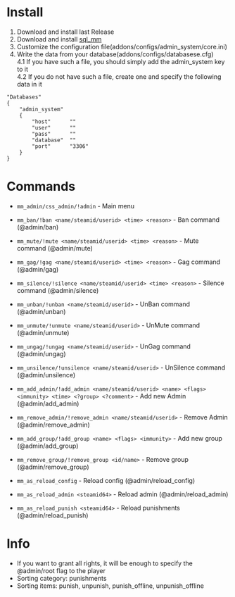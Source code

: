 # Install
1. Download and install last Release
2. Download and install [sql_mm](https://github.com/zer0k-z/sql_mm/releases)
3. Customize the configuration file(addons/configs/admin_system/core.ini)
4. Write the data from your database(addons/configs/databasese.cfg)<br>
4.1 If you have such a file, you should simply add the admin_system key to it<br>
4.2 If you do not have such a file, create one and specify the following data in it
```
"Databases"
{
    "admin_system"
    {
        "host"      ""
        "user"      ""
        "pass"      ""
        "database"  ""
        "port"      "3306"
    }
}
```

# Commands
- `mm_admin/css_admin/!admin` - Main menu

- `mm_ban/!ban <name/steamid/userid> <time> <reason>` - Ban command (@admin/ban)
- `mm_mute/!mute <name/steamid/userid> <time> <reason>` - Mute command (@admin/mute)
- `mm_gag/!gag <name/steamid/userid> <time> <reason>` - Gag command (@admin/gag)
- `mm_silence/!silence <name/steamid/userid> <time> <reason>` - Silence command (@admin/silence)

- `mm_unban/!unban <name/steamid/userid>` - UnBan command (@admin/unban)
- `mm_unmute/!unmute <name/steamid/userid>` - UnMute command (@admin/unmute)
- `mm_ungag/!ungag <name/steamid/userid>` - UnGag command (@admin/ungag)
- `mm_unsilence/!unsilence <name/steamid/userid>` - UnSilence command (@admin/unsilence)

- `mm_add_admin/!add_admin <name/steamid/userid> <name> <flags> <immunity> <time> <?group> <?comment>` - Add new Admin (@admin/add_admin)
- `mm_remove_admin/!remove_admin <name/steamid/userid>` - Remove Admin (@admin/remove_admin)

- `mm_add_group/!add_group <name> <flags> <immunity>` - Add new group (@admin/add_group)
- `mm_remove_group/!remove_group <id/name>` - Remove group (@admin/remove_group)

- `mm_as_reload_config` - Reload config (@admin/reload_config)
- `mm_as_reload_admin <steamid64>` - Reload admin (@admin/reload_admin)
- `mm_as_reload_punish <steamid64>` - Reload punishments (@admin/reload_punish)

# Info
- If you want to grant all rights, it will be enough to specify the @admin/root flag to the player
- Sorting category: punishments
- Sorting items: punish, unpunish, punish_offline, unpunish_offline